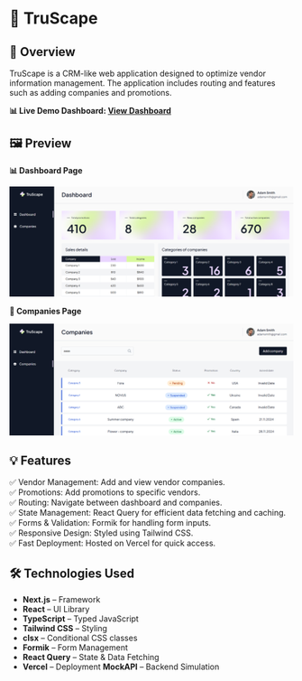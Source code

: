 # 📌 TruScape

## 🚀 Overview

TruScape is a CRM-like web application designed to optimize vendor information management. The application includes routing and features such as adding companies and promotions.

**📊 Live Demo Dashboard: [View Dashboard](https://tru-scape-next-js.vercel.app/dashboard)**

## 🖼️ Preview

**📊 Dashboard Page**

![Dashboard Preview](./public/images/dashboard.png)

**🏢 Companies Page**

![Companies Preview](./public/images/companies.png)

## 💡 Features

✅ Vendor Management: Add and view vendor companies.<br>
✅ Promotions: Add promotions to specific vendors.<br>
✅ Routing: Navigate between dashboard and companies.<br>
✅ State Management: React Query for efficient data fetching and caching.<br>
✅ Forms & Validation: Formik for handling form inputs.<br>
✅ Responsive Design: Styled using Tailwind CSS.<br>
✅ Fast Deployment: Hosted on Vercel for quick access.<br>

## 🛠 Technologies Used

- **Next.js** – Framework
- **React** – UI Library
- **TypeScript** – Typed JavaScript
- **Tailwind CSS** – Styling
- **clsx** – Conditional CSS classes
- **Formik** – Form Management
- **React Query** – State & Data Fetching
- **Vercel** – Deployment
 **MockAPI** – Backend Simulation
